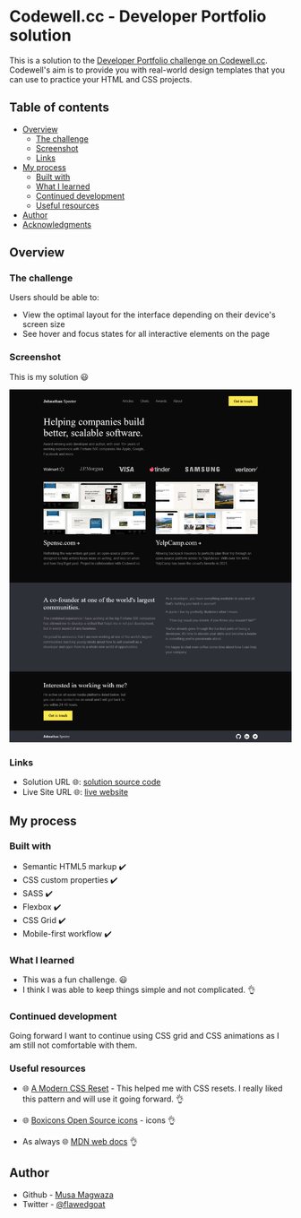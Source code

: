 # Codewell.cc - Developer Portfolio solution

This is a solution to the [Developer Portfolio challenge on Codewell.cc](https://codewell.cc).
Codewell's aim is to provide you with real-world design templates that you can use to practice your HTML and CSS projects.

## Table of contents

- [Overview](#overview)
  - [The challenge](#the-challenge)
  - [Screenshot](#screenshot)
  - [Links](#links)
- [My process](#my-process)
  - [Built with](#built-with)
  - [What I learned](#what-i-learned)
  - [Continued development](#continued-development)
  - [Useful resources](#useful-resources)
- [Author](#author)
- [Acknowledgments](#acknowledgments)


## Overview

### The challenge

Users should be able to:

- View the optimal layout for the interface depending on their device's screen size
- See hover and focus states for all interactive elements on the page

### Screenshot

This is my solution 😃

![](./screenshots/screenshot.png)


### Links

- Solution URL 🌐: [solution source code](https://github.com/itsmusa/Developer-Portfolio-codewell.cc)
- Live Site URL 🌐: [live website](https://portfolio-three-pink-38.vercel.app/)

## My process

### Built with

- Semantic HTML5 markup ✔️
- CSS custom properties ✔️
- SASS ✔️
- Flexbox ✔️
- CSS Grid ✔️
- Mobile-first workflow ✔️

### What I learned
- This was a fun challenge. 😃
- I think I was able to keep things simple and not complicated. 👌

### Continued development

Going forward I want to continue using CSS grid and CSS animations as I am still not comfortable with them.

### Useful resources

- 🌐 [A Modern CSS Reset](https://andy-bell.co.uk/a-modern-css-reset/) - This helped me with CSS resets. I really liked this pattern and will use it going forward. 👌

- 🌐 [Boxicons Open Source icons](https://boxicons.com/) - icons 👌

- As always 🌐 [MDN web docs](https://developer.mozilla.org) 👌

## Author

- Github - [Musa Magwaza](https://www.github.com/itsmusa)
- Twitter - [@flawedgoat](https://www.twitter.com/flawedgoat)
